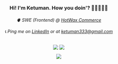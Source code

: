 <h3 align="center">
  Hi! I'm Ketuman. How you doin'? 👨🏽‍💻👋🏽
</h3>

<h6 align="center">
  🫀 SWE (Frontend) @ <a href="https://hotwax.co" />HotWax Commerce</a>
  
  📞 Ping me on <a href="https://www.linkedin.com/in/k2maan/" />LinkedIn</a> or at <a href="mailto:ketuman333@gmail.com" />ketuman333@gmail.com</a>
</h6>

 <p align="center">
   <a><img align="center" src="https://github-readme-stats.vercel.app/api/top-langs/?username=k2maan&hide=dart,java&langs_count=4&layout=compact&custom_title=Languages&hide_border=true" /></a>
<a><img align="center" src="https://github-readme-stats.vercel.app/api?username=k2maan&hide=contribs,issues&show_icons=true&custom_title=Stats&hide_border=true" /> </a>
 </p>
<p align="center">
  <a>
    <img src="https://skillicons.dev/icons?i=js,vue,react,nodejs,mongodb,ts,html,css,cpp,flutter,python,django" />
  </a>
 </p>
